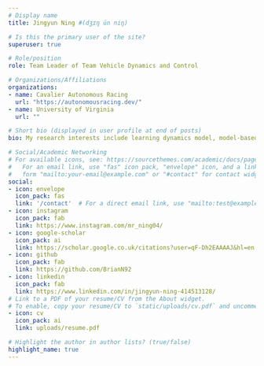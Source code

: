 ```yaml
---
# Display name
title: Jingyun Ning #(dʒɪŋ ün niŋ)

# Is this the primary user of the site?
superuser: true

# Role/position
role: Team Leader of Team Vehicle Dynamics and Control

# Organizations/Affiliations
organizations:
- name: Cavalier Autonomous Racing
  url: "https://autonomousracing.dev/"
- name: University of Virginia
  url: ""

# Short bio (displayed in user profile at end of posts)
bio: My research interests include learning dynamics model, model-based control.

# Social/Academic Networking
# For available icons, see: https://sourcethemes.com/academic/docs/page-builder/#icons
#   For an email link, use "fas" icon pack, "envelope" icon, and a link in the
#   form "mailto:your-email@example.com" or "#contact" for contact widget.
social:
- icon: envelope
  icon_pack: fas
  link: '/contact'  # For a direct email link, use "mailto:test@example.org".
- icon: instagram
  icon_pack: fab
  link: https://www.instagram.com/mr_ning04/
- icon: google-scholar
  icon_pack: ai
  link: https://scholar.google.co.uk/citations?user=qF-Dh2EAAAAJ&hl=en
- icon: github
  icon_pack: fab
  link: https://github.com/BrianN92
- icon: linkedin
  icon_pack: fab
  link: https://www.linkedin.com/in/jingyun-ning-414513128/
# Link to a PDF of your resume/CV from the About widget.
# To enable, copy your resume/CV to `static/uploads/cv.pdf` and uncomment the lines below.
- icon: cv
  icon_pack: ai
  link: uploads/resume.pdf

# Highlight the author in author lists? (true/false)
highlight_name: true
---
```

